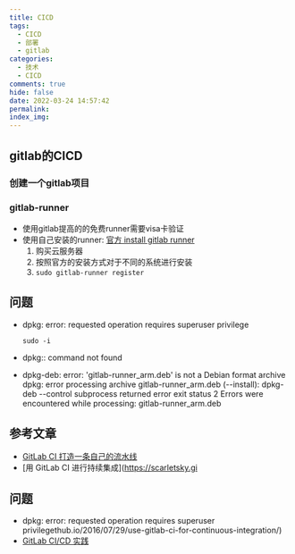 ```yaml
---
title: CICD
tags:
  - CICD
  - 部署
  - gitlab
categories:
  - 技术
  - CICD
comments: true
hide: false
date: 2022-03-24 14:57:42
permalink:
index_img:
---
```


## gitlab的CICD

### 创建一个gitlab项目

### gitlab-runner

- 使用gitlab提高的的免费runner需要visa卡验证
- 使用自己安装的runner: [官方 install gitlab runner](https://docs.gitlab.com/runner/install/)
    1. 购买云服务器
    2. 按照官方的安装方式对于不同的系统进行安装
    3. `sudo gitlab-runner register`

## 问题

- dpkg: error: requested operation requires superuser privilege

    ```
    sudo -i
    ```

- dpkg:: command not found

- dpkg-deb: error: 'gitlab-runner_arm.deb' is not a Debian format archive
dpkg: error processing archive gitlab-runner_arm.deb (--install):
 dpkg-deb --control subprocess returned error exit status 2
Errors were encountered while processing:
 gitlab-runner_arm.deb

## 参考文章

- [GitLab CI 打造一条自己的流水线](https://mp.weixin.qq.com/s/yzIga9tsuLU22kiWPHVrBQ)
- [用 GitLab CI 进行持续集成](<https://scarletsky.gi>

## 问题

- dpkg: error: requested operation requires superuser privilegethub.io/2016/07/29/use-gitlab-ci-for-continuous-integration/)
- [GitLab CI/CD 实践](https://xiangflight.github.io/gitlab-cd-practice/)
